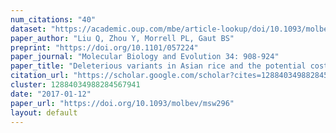 ```yaml
---
num_citations: "40"
dataset: "https://academic.oup.com/mbe/article-lookup/doi/10.1093/molbev/msw296#supplementary-data"
paper_author: "Liu Q, Zhou Y, Morrell PL, Gaut BS"
preprint: "https://doi.org/10.1101/057224"
paper_journal: "Molecular Biology and Evolution 34: 908-924"
paper_title: "Deleterious variants in Asian rice and the potential cost of domestication"
citation_url: "https://scholar.google.com/scholar?cites=12884034988284567941&as_sdt=5,24&sciodt=0,24&hl=en"
cluster: 12884034988284567941
date: "2017-01-12"
paper_url: "https://doi.org/10.1093/molbev/msw296"
layout: default
---
```

